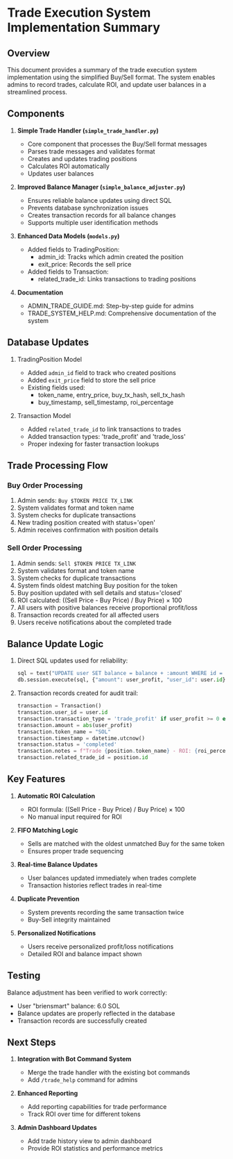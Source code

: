 # Trade Execution System Implementation Summary

## Overview

This document provides a summary of the trade execution system implementation using the simplified Buy/Sell format. The system enables admins to record trades, calculate ROI, and update user balances in a streamlined process.

## Components

1. **Simple Trade Handler (`simple_trade_handler.py`)**
   - Core component that processes the Buy/Sell format messages
   - Parses trade messages and validates format
   - Creates and updates trading positions
   - Calculates ROI automatically
   - Updates user balances

2. **Improved Balance Manager (`simple_balance_adjuster.py`)**
   - Ensures reliable balance updates using direct SQL
   - Prevents database synchronization issues
   - Creates transaction records for all balance changes
   - Supports multiple user identification methods

3. **Enhanced Data Models (`models.py`)**
   - Added fields to TradingPosition:
     - admin_id: Tracks which admin created the position
     - exit_price: Records the sell price
   - Added fields to Transaction:
     - related_trade_id: Links transactions to trading positions

4. **Documentation**
   - ADMIN_TRADE_GUIDE.md: Step-by-step guide for admins
   - TRADE_SYSTEM_HELP.md: Comprehensive documentation of the system

## Database Updates

1. TradingPosition Model
   - Added `admin_id` field to track who created positions
   - Added `exit_price` field to store the sell price
   - Existing fields used:
     - token_name, entry_price, buy_tx_hash, sell_tx_hash
     - buy_timestamp, sell_timestamp, roi_percentage

2. Transaction Model
   - Added `related_trade_id` to link transactions to trades
   - Added transaction types: 'trade_profit' and 'trade_loss'
   - Proper indexing for faster transaction lookups

## Trade Processing Flow

### Buy Order Processing

1. Admin sends: `Buy $TOKEN PRICE TX_LINK`
2. System validates format and token name
3. System checks for duplicate transactions
4. New trading position created with status='open'
5. Admin receives confirmation with position details

### Sell Order Processing

1. Admin sends: `Sell $TOKEN PRICE TX_LINK`
2. System validates format and token name
3. System checks for duplicate transactions
4. System finds oldest matching Buy position for the token
5. Buy position updated with sell details and status='closed'
6. ROI calculated: ((Sell Price - Buy Price) / Buy Price) × 100
7. All users with positive balances receive proportional profit/loss
8. Transaction records created for all affected users
9. Users receive notifications about the completed trade

## Balance Update Logic

1. Direct SQL updates used for reliability:
   ```python
   sql = text("UPDATE user SET balance = balance + :amount WHERE id = :user_id")
   db.session.execute(sql, {"amount": user_profit, "user_id": user.id})
   ```

2. Transaction records created for audit trail:
   ```python
   transaction = Transaction()
   transaction.user_id = user.id
   transaction.transaction_type = 'trade_profit' if user_profit >= 0 else 'trade_loss'
   transaction.amount = abs(user_profit)
   transaction.token_name = "SOL"
   transaction.timestamp = datetime.utcnow()
   transaction.status = 'completed'
   transaction.notes = f"Trade {position.token_name} - ROI: {roi_percentage:.2f}%"
   transaction.related_trade_id = position.id
   ```

## Key Features

1. **Automatic ROI Calculation**
   - ROI formula: ((Sell Price - Buy Price) / Buy Price) × 100
   - No manual input required for ROI

2. **FIFO Matching Logic**
   - Sells are matched with the oldest unmatched Buy for the same token
   - Ensures proper trade sequencing

3. **Real-time Balance Updates**
   - User balances updated immediately when trades complete
   - Transaction histories reflect trades in real-time

4. **Duplicate Prevention**
   - System prevents recording the same transaction twice
   - Buy-Sell integrity maintained

5. **Personalized Notifications**
   - Users receive personalized profit/loss notifications
   - Detailed ROI and balance impact shown

## Testing

Balance adjustment has been verified to work correctly:
- User "briensmart" balance: 6.0 SOL
- Balance updates are properly reflected in the database
- Transaction records are successfully created

## Next Steps

1. **Integration with Bot Command System**
   - Merge the trade handler with the existing bot commands
   - Add `/trade_help` command for admins

2. **Enhanced Reporting**
   - Add reporting capabilities for trade performance
   - Track ROI over time for different tokens

3. **Admin Dashboard Updates**
   - Add trade history view to admin dashboard
   - Provide ROI statistics and performance metrics